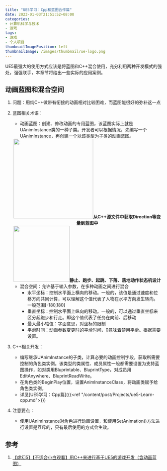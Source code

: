 ```yaml
---
title: "UE5学习：Cpp和蓝图合作篇"
date: 2023-01-03T21:51:52+08:00
categories:
- 计算机科学与技术
- 游戏
tags:
- 游戏
- 个人项目
thumbnailImagePosition: left
thumbnailImage: /images/thumbnail/ue-logo.png
---
```

UE5最强大的使用方式应该是将蓝图和C++混合使用，充分利用两种开发模式的强处，强强联手，本章节将给出一些实际的应用案例。
<!--more-->
## 动画蓝图和混合空间
1. 问题：用纯C++做带有衔接的动画相对比较困难，而蓝图能很好的弥补这一点
1. 蓝图相关术语：
    - 动画蓝图：创建、修改动画的专用蓝图，该蓝图实际上就是UAnimInstance类的一种子类。开发者可以根据情况，先编写一个UAnimInstance，再创建一个以该类型为子类的动画蓝图。
    <center><img src="/images/ue/CppVariableToBlueprint.jpg" width="256" height="256" ><B>从C++源文件中获取Direction等变量到蓝图中</B></center>

    <center><img src="/images/ue/BlueprintStateMachine.jpg" width="180" height="180" ><B>静止、跑步、起跳、下落、落地动作状态机设计</B></center>

    - 混合空间：允许基于输入参数，在多种动画之间进行混合
        - 水平坐标：控制水平面上横向的移动。一般的，该值是通过速度和位移方向共同计算，可以理解这个值代表了人物在水平方向发生转向。一般范围[-180,180]
        - 垂直坐标：控制水平面上纵向的移动。一般的，可以通过垂直坐标来区分起跑步和行走。即这个值代表了任务在向前、后移动
        - 最大最小轴值：字面意思，对坐标的限制
        - 平滑时间：动画参数变更时的平滑时间，0意味着禁用平滑。根据需要设置。
1. C++相关开发：
    - 编写继承UAnimInstance的子类，计算必要的动画控制字段，获取所需要控制的角色类实例。该类型的类属性、成员属性一般都需要设置为支持蓝图操作，如对类用Bluprintable、BluprintType，对成员用EditAnywhere、BluprintReadWrite。
    - 在角色类的BeginPlay位置，设置AnimInstanceClass，将动画类赋予给角色类实例。
    - 详见[UE5学习：Cpp篇]({{<ref "/content/post/Projects/ue5-Learn-cpp.md">}})
1. 注意要点：
    - 使用UAnimInstance对角色进行动画设置，和使用SetAnimation()方法进行设置是互斥的，只有最后使用的方式会生效。

## 参考
1. [【虚幻5】【不适合小白观看】用C++来进行基于UE5的游戏开发（含动画蓝图）](https://www.bilibili.com/video/BV17Q4y1Y7fr?p=15)